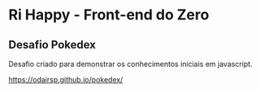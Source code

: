 # Ri Happy - Front-end do Zero

## Desafio Pokedex

Desafio criado para demonstrar os conhecimentos iniciais em javascript.

https://odairsp.github.io/pokedex/
